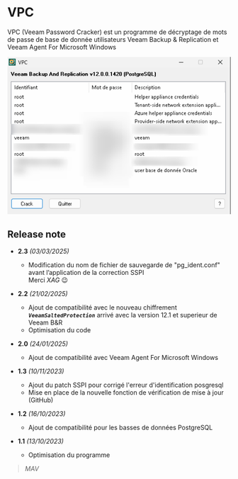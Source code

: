 # VPC
VPC (Veeam Password Cracker) est un programme de décryptage de mots de passe de base de donnée utilisateurs Veeam Backup & Replication et Veeam Agent For Microsoft Windows

![MarkdownViewer++](https://raw.githubusercontent.com/tatascorp/mavapps/main/MAVAPPS/VPC/VPC_img-01.png)
## Release note
* **2.3** *(03/03/2025)*
    * Modification du nom de fichier de sauvegarde de "pg_ident.conf" avant l’application de la correction SSPI   
    Merci *XAG* :wink:

* **2.2** *(21/02/2025)*
    * Ajout de compatibilité avec le nouveau chiffrement ***`VeeamSaltedProtection`*** arrivé avec la version 12.1 et superieur de Veeam B&R
    * Optimisation du code

* **2.0** *(24/01/2025)*
    * Ajout de compatibilité avec Veeam Agent For Microsoft Windows

* **1.3** *(10/11/2023)*
    * Ajout du patch SSPI pour corrigé l'erreur d'identification posgresql
    * Mise en place de la nouvelle fonction de vérification de mise à jour (GitHub)

* **1.2** *(16/10/2023)*
    * Ajout de compatibilité pour les basses de données PostgreSQL

* **1.1** *(13/10/2023)*
    * Optimisation du programme

>*MAV*